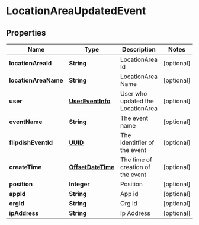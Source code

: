 
# LocationAreaUpdatedEvent

## Properties
Name | Type | Description | Notes
------------ | ------------- | ------------- | -------------
**locationAreaId** | **String** | LocationArea Id |  [optional]
**locationAreaName** | **String** | LocationArea Name |  [optional]
**user** | [**UserEventInfo**](UserEventInfo.md) | User who updated the LocationArea |  [optional]
**eventName** | **String** | The event name |  [optional]
**flipdishEventId** | [**UUID**](UUID.md) | The identitfier of the event |  [optional]
**createTime** | [**OffsetDateTime**](OffsetDateTime.md) | The time of creation of the event |  [optional]
**position** | **Integer** | Position |  [optional]
**appId** | **String** | App id |  [optional]
**orgId** | **String** | Org id |  [optional]
**ipAddress** | **String** | Ip Address |  [optional]



